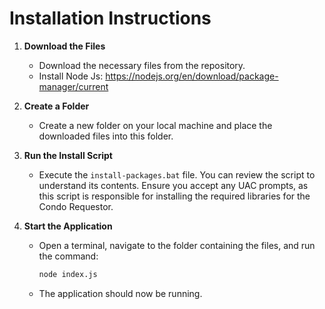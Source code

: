 # Installation Instructions

1. **Download the Files**
   - Download the necessary files from the repository.
   - Install Node Js: https://nodejs.org/en/download/package-manager/current

2. **Create a Folder**
   - Create a new folder on your local machine and place the downloaded files into this folder.

3. **Run the Install Script**
   - Execute the `install-packages.bat` file. You can review the script to understand its contents. Ensure you accept any UAC prompts, as this script is responsible for installing the required libraries for the Condo Requestor.

4. **Start the Application**
   - Open a terminal, navigate to the folder containing the files, and run the command:
     ```bash
     node index.js
     ```
   - The application should now be running.
